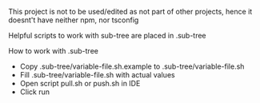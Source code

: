 This project is not to be used/edited as not part of other projects, hence it doesnt't have neither npm, nor tsconfig

Helpful scripts to work with sub-tree are placed in .sub-tree

How to work with .sub-tree
- Copy .sub-tree/variable-file.sh.example to .sub-tree/variable-file.sh
- Fill .sub-tree/variable-file.sh with actual values
- Open script pull.sh or push.sh in IDE
- Click run
